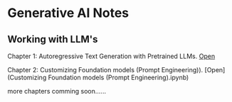 # Generative AI Notes
## Working with LLM's

Chapter 1: Autoregressive Text Generation with Pretrained LLMs. [Open](https://github.com/Gauravsiwal/Generative-AI-Notes/blob/main/Text%20Generation%20using%20LLM.ipynb)

Chapter 2: Customizing Foundation models (Prompt Engineering)). [Open](Customizing Foundation models (Prompt Engineering).ipynb)

more chapters comming soon......
